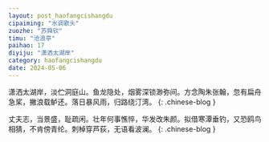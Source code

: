 ```yaml
---
layout: post_haofangcishangdu
cipaiming: "水调歌头"
zuozhe: "苏舜钦"
timu: "沧浪亭"
paihao: 17
diyiju: "潇洒太湖岸"
category: haofangcishangdu
date: 2024-05-06
---
```


潇洒太湖岸，淡伫洞庭山。鱼龙隐处，烟雾深锁渺弥间。方念陶朱张翰，忽有扁舟急桨，撇浪载鲈还。落日暴风雨，归路绕汀湾。
{: .chinese-blog }

丈夫志，当景盛，耻疏闲。壮年何事憔悴，华发改朱颜。拟借寒潭垂钓，又恐鸥鸟相猜，不肯傍青纶。刺棹穿芦荻，无语看波澜。
{: .chinese-blog }

